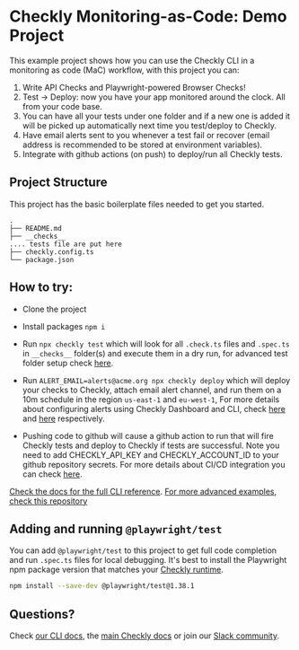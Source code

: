 # Checkly Monitoring-as-Code: Demo Project

This example project shows how you can use the Checkly CLI in a monitoring as code (MaC) workflow, with this project you can:

1. Write API Checks and Playwright-powered Browser Checks!
2. Test -> Deploy: now you have your app monitored around the clock. All from your code base.
3. You can have all your tests under one folder and if a new one is added it will be picked up automatically next time you test/deploy to Checkly.
4. Have email alerts sent to you whenever a test fail or recover (email address is recommended to be stored at environment variables).
5. Integrate with github actions (on push) to deploy/run all Checkly tests.


## Project Structure

This project has the basic boilerplate files needed to get you started.

```
.
├── README.md
├── __checks__
.... tests file are put here
├── checkly.config.ts
└── package.json
```

## How to try:

- Clone the project
- Install packages `npm i`
- Run `npx checkly test` which will look for all `.check.ts` files and `.spec.ts` in `__checks__` folder(s) and execute them in a dry run, for advanced test folder setup check [here](https://www.checklyhq.com/docs/cli/using-check-test-match/).

- Run `ALERT_EMAIL=alerts@acme.org npx checkly deploy` which will deploy your checks to Checkly, attach email alert channel, and run them on a 10m schedule in the 
region `us-east-1` and `eu-west-1`, For more details about configuring alerts using Checkly Dashboard and CLI, check [here](https://www.checklyhq.com/docs/alerting-and-retries/) and [here](https://www.checklyhq.com/docs/cli/constructs-reference/#alertchannel) respectively.

- Pushing code to github will cause a github action to run that will fire Checkly tests and deploy to Checkly if tests are successful. Note you need to add CHECKLY_API_KEY and CHECKLY_ACCOUNT_ID to your github repository secrets. For more details about CI/CD integration you can check [here](https://www.checklyhq.com/docs/cicd/).

[Check the docs for the full CLI reference](https://www.checklyhq.com/docs/cli/command-line-reference/).
[For more advanced examples, check this repository](https://github.com/checkly/checkly-cli/tree/main/examples/)

## Adding and running `@playwright/test`

You can add `@playwright/test` to this project to get full code completion and run `.spec.ts` files for local debugging.
It's best to install the Playwright npm package version that matches your [Checkly runtime](https://www.checklyhq.com/docs/cli/npm-packages/).

```bash
npm install --save-dev @playwright/test@1.38.1
```

## Questions?

Check [our CLI docs](https://www.checklyhq.com/docs/cli/), the [main Checkly docs](https://checklyhq.com/docs) or 
join our [Slack community](https://checklyhq.com/slack).
